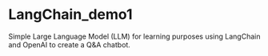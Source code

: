 # LangChain_demo1
Simple Large Language Model (LLM) for learning purposes using LangChain and OpenAI to create a Q&amp;A chatbot.
